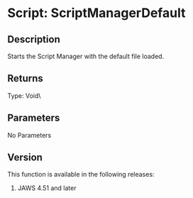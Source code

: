 # Script: ScriptManagerDefault

## Description

Starts the Script Manager with the default file loaded.

## Returns

Type: Void\

## Parameters

No Parameters

## Version

This function is available in the following releases:

1.  JAWS 4.51 and later
